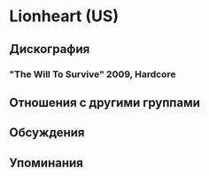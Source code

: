 # Lionheart (US)



## Дискография

### "The Will To Survive" 2009, Hardcore




## Отношения с другими группами


## Обсуждения


## Упоминания

